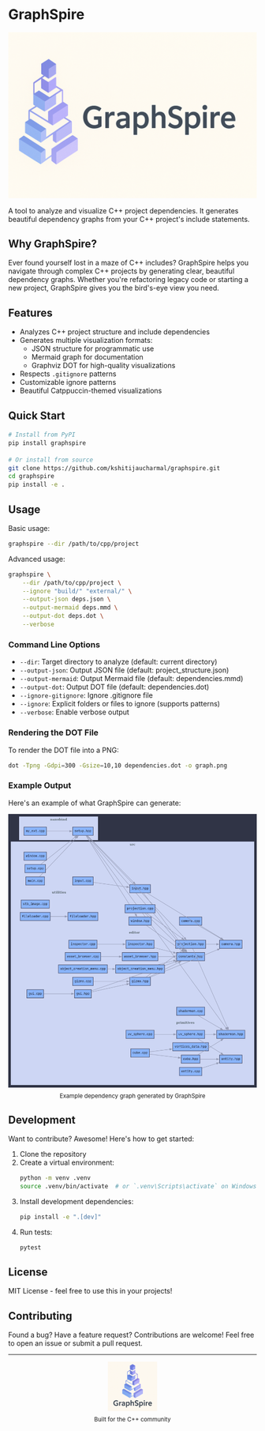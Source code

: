 # GraphSpire

<div align="center">
  <img src="assets/graphspire_banner.png" alt="GraphSpire Banner" width="800"/>
</div>

A tool to analyze and visualize C++ project dependencies. It generates beautiful dependency graphs from your C++ project's include statements.

## Why GraphSpire?

Ever found yourself lost in a maze of C++ includes? GraphSpire helps you navigate through complex C++ projects by generating clear, beautiful dependency graphs. Whether you're refactoring legacy code or starting a new project, GraphSpire gives you the bird's-eye view you need.

## Features

- Analyzes C++ project structure and include dependencies
- Generates multiple visualization formats:
  - JSON structure for programmatic use
  - Mermaid graph for documentation
  - Graphviz DOT for high-quality visualizations
- Respects `.gitignore` patterns
- Customizable ignore patterns
- Beautiful Catppuccin-themed visualizations

## Quick Start

```bash
# Install from PyPI
pip install graphspire

# Or install from source
git clone https://github.com/kshitijaucharmal/graphspire.git
cd graphspire
pip install -e .
```

## Usage

Basic usage:
```bash
graphspire --dir /path/to/cpp/project
```

Advanced usage:
```bash
graphspire \
    --dir /path/to/cpp/project \
    --ignore "build/" "external/" \
    --output-json deps.json \
    --output-mermaid deps.mmd \
    --output-dot deps.dot \
    --verbose
```

### Command Line Options

- `--dir`: Target directory to analyze (default: current directory)
- `--output-json`: Output JSON file (default: project_structure.json)
- `--output-mermaid`: Output Mermaid file (default: dependencies.mmd)
- `--output-dot`: Output DOT file (default: dependencies.dot)
- `--ignore-gitignore`: Ignore .gitignore file
- `--ignore`: Explicit folders or files to ignore (supports patterns)
- `--verbose`: Enable verbose output

### Rendering the DOT File

To render the DOT file into a PNG:
```bash
dot -Tpng -Gdpi=300 -Gsize=10,10 dependencies.dot -o graph.png
```

### Example Output

Here's an example of what GraphSpire can generate:

<div align="center">
  <img src="graph.png" alt="Example Dependency Graph" width="800"/>
  <br/>
  <sub>Example dependency graph generated by GraphSpire</sub>
</div>

## Development

Want to contribute? Awesome! Here's how to get started:

1. Clone the repository
2. Create a virtual environment:
   ```bash
   python -m venv .venv
   source .venv/bin/activate  # or `.venv\Scripts\activate` on Windows
   ```
3. Install development dependencies:
   ```bash
   pip install -e ".[dev]"
   ```
4. Run tests:
   ```bash
   pytest
   ```

## License

MIT License - feel free to use this in your projects!

## Contributing

Found a bug? Have a feature request? Contributions are welcome! Feel free to open an issue or submit a pull request.

---

<div align="center">
  <img src="assets/graphspire_logo.png" alt="GraphSpire Logo" width="100"/>
  <br/>
  <sub>Built for the C++ community</sub>
</div>
